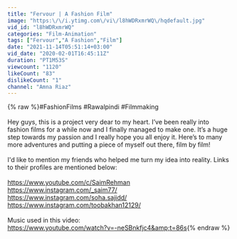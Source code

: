 ```yaml
---
title: "Fervour | A Fashion Film"
image: "https:\/\/i.ytimg.com\/vi\/l8hWDRxmrWQ\/hqdefault.jpg"
vid_id: "l8hWDRxmrWQ"
categories: "Film-Animation"
tags: ["Fervour","A Fashion","Film"]
date: "2021-11-14T05:51:14+03:00"
vid_date: "2020-02-01T16:45:11Z"
duration: "PT1M53S"
viewcount: "1120"
likeCount: "83"
dislikeCount: "1"
channel: "Amna Riaz"
---
```

{% raw %}#FashionFilms #Rawalpindi #Filmmaking<br /><br />Hey guys, this is a project very dear to my heart. I’ve been really into fashion films for a while now and I finally managed to make one. It’s a huge step towards my passion and I really hope you all enjoy it. Here’s to many more adventures and putting a piece of myself out there, film by film!<br /><br />I'd like to mention my friends who helped me turn my idea into reality. Links to their profiles are mentioned below:<br /><br /><a rel="nofollow" target="blank" href="https://www.youtube.com/c/SaimRehman">https://www.youtube.com/c/SaimRehman</a><br /><a rel="nofollow" target="blank" href="https://www.instagram.com/_saim77/">https://www.instagram.com/_saim77/</a><br /><a rel="nofollow" target="blank" href="https://www.instagram.com/soha.sajidd/">https://www.instagram.com/soha.sajidd/</a><br /><a rel="nofollow" target="blank" href="https://www.instagram.com/toobakhan12129/">https://www.instagram.com/toobakhan12129/</a><br /><br />Music used in this video:<br /><a rel="nofollow" target="blank" href="https://www.youtube.com/watch?v=-neSBnkfjc4&amp;t=86s">https://www.youtube.com/watch?v=-neSBnkfjc4&amp;t=86s</a>{% endraw %}
